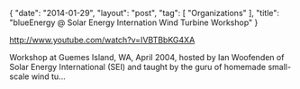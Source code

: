 {
   "date": "2014-01-29",
   "layout": "post",
   "tag": [
      "Organizations"
   ],
   "title": "blueEnergy @ Solar Energy Internation Wind Turbine Workshop"
}

http://www.youtube.com/watch?v=IVBTBbKG4XA  

Workshop at Guemes Island, WA, April 2004, hosted by Ian Woofenden of Solar Energy International (SEI) and taught by the guru of homemade small-scale wind tu...